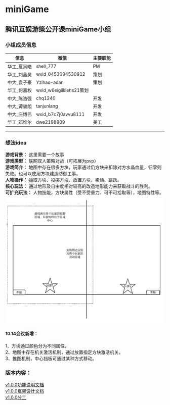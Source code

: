 # miniGame
## 腾讯互娱游策公开课miniGame小组
### 小组成员信息

信息 | 微信 |主要职能
---|---|---
华工_夏寅皓 | shell_777 | PM
华工_刘鑫昊|wxid_0453084530912|策划
中大_袁子豪|Yzihao-adan|策划
华工_何嘉权|wxid_w6eigiiklehs21策划
中大_陈浩强|chq1240|开发
中大_谭骏朗|tanjunlang|开发
中大_庄博伟|wxid_b7c7j0avvu8111|开发
华工_邓维尔| dwe2198909 | 美工
---
### 想法idea
**游戏背景：**  这里需要一个故事  
**游戏类型：**
联网双人策略对战（可拓展为pvp）  
**游戏简介：**
地图中存在很多方块，玩家通过仍方块来扣除对方水晶血量，归零则失败。也可以使用方块建造防御工事。  
**人物操作：**
拾取方块、投掷方块、放置方块、移动、跳跃。  
**核心玩法：**
通过地形及自由度相对较高的改造地形能力来获取战斗的胜利。  
**可扩充玩法：**
人物技能，方块属性（受不受重力、可不可拾取等），地图特性等。  
![image](Resource/miniGame示意图.png)  
#### 10.14会议新增：  
1、方块通过颜色分为不同属性。  
2、地图中存在机关激活机制，通过放置指定方块激活机关。  
3、推图机制，中心挡板可通过某种方式移动。
### 版本内容：  
[v1.0.0功能说明文档](Document/v1.0.0功能说明文档.md)  
[v1.0.0框架设计文档](Document/v1.0.0框架设计文档.md)  
[v1.0.0分工](Document/v1.0.0分工.md)
